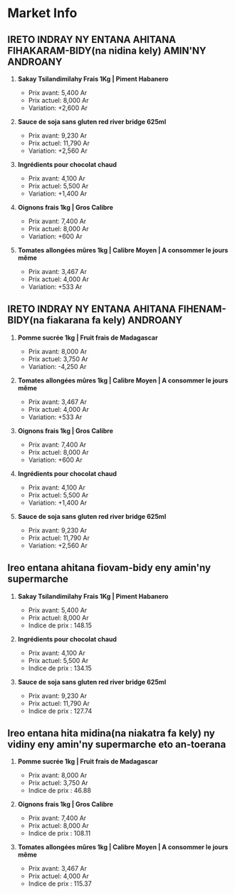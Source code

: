 # Market Info

## IRETO INDRAY NY ENTANA AHITANA FIHAKARAM-BIDY(na nidina kely) AMIN'NY ANDROANY

1. **Sakay Tsilandimilahy Frais 1Kg  | Piment Habanero**
   - Prix avant: 5,400 Ar
   - Prix actuel: 8,000 Ar
   - Variation: +2,600 Ar

2. **Sauce de soja sans gluten red river bridge 625ml**
   - Prix avant: 9,230 Ar
   - Prix actuel: 11,790 Ar
   - Variation: +2,560 Ar

3. **Ingrédients pour chocolat chaud**
   - Prix avant: 4,100 Ar
   - Prix actuel: 5,500 Ar
   - Variation: +1,400 Ar

4. **Oignons frais 1kg | Gros Calibre**
   - Prix avant: 7,400 Ar
   - Prix actuel: 8,000 Ar
   - Variation: +600 Ar

5. **Tomates allongées mûres 1kg | Calibre Moyen | A consommer le jours même**
   - Prix avant: 3,467 Ar
   - Prix actuel: 4,000 Ar
   - Variation: +533 Ar

## IRETO INDRAY NY ENTANA AHITANA FIHENAM-BIDY(na fiakarana fa kely) ANDROANY

1. **Pomme sucrée 1kg | Fruit frais de Madagascar**
   - Prix avant: 8,000 Ar
   - Prix actuel: 3,750 Ar
   - Variation: -4,250 Ar

2. **Tomates allongées mûres 1kg | Calibre Moyen | A consommer le jours même**
   - Prix avant: 3,467 Ar
   - Prix actuel: 4,000 Ar
   - Variation: +533 Ar

3. **Oignons frais 1kg | Gros Calibre**
   - Prix avant: 7,400 Ar
   - Prix actuel: 8,000 Ar
   - Variation: +600 Ar

4. **Ingrédients pour chocolat chaud**
   - Prix avant: 4,100 Ar
   - Prix actuel: 5,500 Ar
   - Variation: +1,400 Ar

5. **Sauce de soja sans gluten red river bridge 625ml**
   - Prix avant: 9,230 Ar
   - Prix actuel: 11,790 Ar
   - Variation: +2,560 Ar

## Ireo entana ahitana fiovam-bidy eny amin'ny supermarche

1. **Sakay Tsilandimilahy Frais 1Kg  | Piment Habanero**
   - Prix avant: 5,400 Ar
   - Prix actuel: 8,000 Ar
   - Indice de prix : 148.15

2. **Ingrédients pour chocolat chaud**
   - Prix avant: 4,100 Ar
   - Prix actuel: 5,500 Ar
   - Indice de prix : 134.15

3. **Sauce de soja sans gluten red river bridge 625ml**
   - Prix avant: 9,230 Ar
   - Prix actuel: 11,790 Ar
   - Indice de prix : 127.74

## Ireo entana hita midina(na niakatra fa kely) ny vidiny eny amin'ny supermarche eto an-toerana

1. **Pomme sucrée 1kg | Fruit frais de Madagascar**
   - Prix avant: 8,000 Ar
   - Prix actuel: 3,750 Ar
   - Indice de prix : 46.88

2. **Oignons frais 1kg | Gros Calibre**
   - Prix avant: 7,400 Ar
   - Prix actuel: 8,000 Ar
   - Indice de prix : 108.11

3. **Tomates allongées mûres 1kg | Calibre Moyen | A consommer le jours même**
   - Prix avant: 3,467 Ar
   - Prix actuel: 4,000 Ar
   - Indice de prix : 115.37

